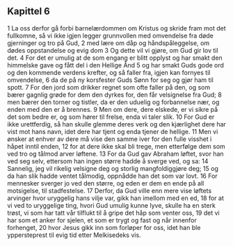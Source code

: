 ## Kapittel 6

1 La oss derfor gå forbi barnelærdommen om Kristus og skride fram mot det fullkomne, så vi ikke igjen legger grunnvollen med omvendelse fra døde gjerninger og tro på Gud,
2 med lære om dåp og håndspåleggelse, om dødes oppstandelse og evig dom
3 Og dette vil vi gjøre, om Gud gir lov til det.
4 For det er umulig at de som engang er blitt opplyst og har smakt den himmelske gave og fått del i den Hellige Ånd
5 og har smakt Guds gode ord og den kommende verdens krefter, og så faller fra, igjen kan fornyes til omvendelse,
6 da de på ny korsfester Guds Sønn for seg og gjør ham til spott.
7 For den jord som drikker regnet som ofte faller på den, og som bærer gagnlig grøde for dem den dyrkes for, den får velsignelse fra Gud;
8 men bærer den torner og tistler, da er den uduelig og forbannelse nær, og enden med den er å brennes.
9 Men om dere, dere elskede, er vi sikre på det som bedre er, og som hører til frelse, enda vi taler slik.
10 For Gud er ikke urettferdig, så han skulle glemme deres verk og den kjærlighet dere har vist mot hans navn, idet dere har tjent og enda tjener de hellige.
11 Men vi ønsker at enhver av dere må vise den samme iver for den fulle visshet i håpet inntil enden,
12 for at dere ikke skal bli trege, men etterfølge dem som ved tro og tålmod arver løftene.
13 For da Gud gav Abraham løftet, svor han ved seg selv, ettersom han ingen større hadde å sverge ved, og sa:
14 Sannelig, jeg vil rikelig velsigne deg og storlig mangfoldiggjøre deg;
15 og da han slik hadde ventet tålmodig, oppnådde han det som var lovt.
16 For mennesker sverger jo ved den større, og eden er dem en ende på all motsigelse, til stadfestelse.
17 Derfor, da Gud ville enn mere vise løftets arvinger hvor uryggelig hans vilje var, gikk han imellom med en ed,
18 for at vi ved to uryggelige ting, hvori Gud umulig kunne lyve, skulle ha en sterk trøst, vi som har tatt vår tilflukt til å gripe det håp som venter oss,
19 det vi har som et anker for sjelen, et som er trygt og fast og når innenfor forhenget,
20 hvor Jesus gikk inn som forløper for oss, idet han ble yppersteprest til evig tid etter Melkisedeks vis.
